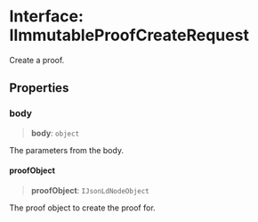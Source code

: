 # Interface: IImmutableProofCreateRequest

Create a proof.

## Properties

### body

> **body**: `object`

The parameters from the body.

#### proofObject

> **proofObject**: `IJsonLdNodeObject`

The proof object to create the proof for.
